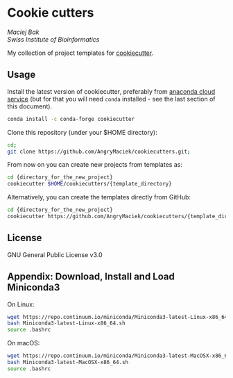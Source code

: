 # Cookie cutters

*Maciej Bak  
Swiss Institute of Bioinformatics*

My collection of project templates for [cookiecutter][1].

## Usage

Install the latest version of cookiecutter,
preferably from [anaconda cloud service][2] (but for that you will need `conda` installed - see the last section of this document).
```bash
conda install -c conda-forge cookiecutter
```

Clone this repository (under your $HOME directory):
```bash
cd;
git clone https://github.com/AngryMaciek/cookiecutters.git;
```

From now on you can create new projects from templates as:
```bash
cd {directory_for_the_new_project}
cookiecutter $HOME/cookiecutters/{template_directory}
```

Alternatively, you can create the templates directly from GitHub:
```bash
cd {directory_for_the_new_project}
cookiecutter https://github.com/AngryMaciek/cookiecutters/{template_directory}
```

## License

GNU General Public License v3.0

## Appendix: Download, Install and Load Miniconda3

On Linux:
  ```bash
  wget https://repo.continuum.io/miniconda/Miniconda3-latest-Linux-x86_64.sh
  bash Miniconda3-latest-Linux-x86_64.sh
  source .bashrc
  ```

On macOS:
  ```bash
  wget https://repo.continuum.io/miniconda/Miniconda3-latest-MacOSX-x86_64.sh
  bash Miniconda3-latest-MacOSX-x86_64.sh
  source .bashrc
  ```




[1]: https://cookiecutter.readthedocs.io/en/latest/
[2]: https://anaconda.org/